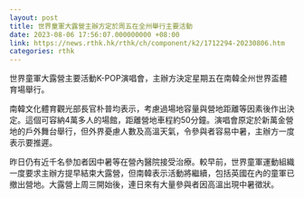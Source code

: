 ```yaml
---
layout: post
title: 世界童軍大露營主辦方定於周五在全州舉行主要活動
date: 2023-08-06 17:56:07.000000000 +08:00
link: https://news.rthk.hk/rthk/ch/component/k2/1712294-20230806.htm
categories: rthk
---
```


世界童軍大露營主要活動K-POP演唱會，主辦方決定星期五在南韓全州世界盃體育場舉行。

南韓文化體育觀光部長官朴普均表示，考慮過場地容量與營地距離等因素後作出決定。這個可容納4萬多人的場館，距離營地車程約50分鐘。演唱會原定於新萬金營地的戶外舞台舉行，但外界憂慮人數及高溫天氣，令參與者容易中暑，主辦方一度表示要推遲。

昨日仍有近千名參加者因中暑等在營內醫院接受治療。較早前，世界童軍運動組織一度要求主辦方提早結束大露營，但南韓表示活動將繼續，包括英國在內的童軍已撤出營地。大露營上周三開始後，連日來有大量參與者因高溫出現中暑徵狀。
